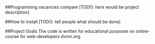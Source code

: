 ##Programming vacancies compare
[TODO: here would be project description]

##How to install
[TODO: tell people what should be done]

##Project Goals
The code is written for educational purposes on online-course for web-developers dvmn.org.